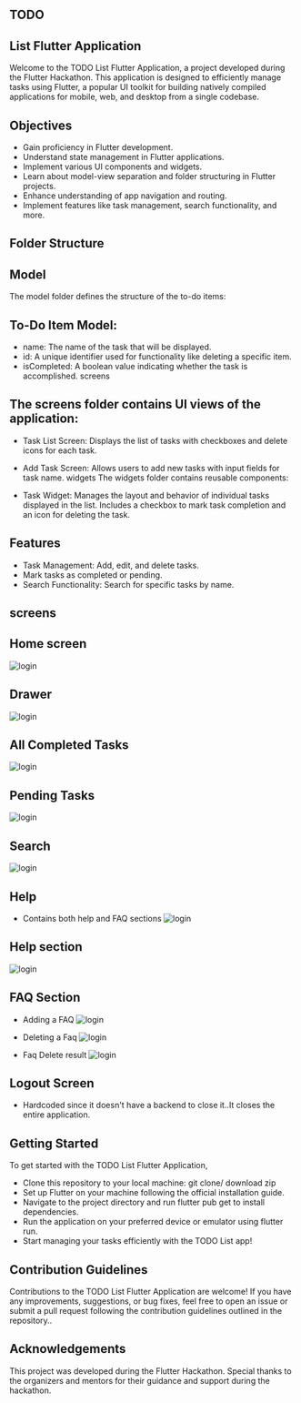 ## TODO 
## List Flutter Application 
Welcome to the TODO List Flutter Application, a project developed during the Flutter Hackathon. This application is designed to efficiently manage tasks using Flutter, a popular UI toolkit for building natively compiled applications for mobile, web, and desktop from a single codebase.

## Objectives
- Gain proficiency in Flutter development.
- Understand state management in Flutter applications.
- Implement various UI components and widgets.
- Learn about model-view separation and folder structuring in Flutter projects.
- Enhance understanding of app navigation and routing.
- Implement features like task management, search functionality, and more.

## Folder Structure
## Model
The model folder defines the structure of the to-do items:
## To-Do Item Model:
- name: The name of the task that will be displayed.
- id: A unique identifier used for functionality like deleting a specific item.
- isCompleted: A boolean value indicating whether the task is accomplished.
screens
## The screens folder contains UI views of the application:

- Task List Screen: 
Displays the list of tasks with checkboxes and delete icons for each task.
- Add Task Screen: 
Allows users to add new tasks with input fields for task name.
widgets
The widgets folder contains reusable components:

- Task Widget:
Manages the layout and behavior of individual tasks displayed in the list. Includes a checkbox to mark task completion and an icon for deleting the task.

## Features
- Task Management: Add, edit, and delete tasks.
- Mark tasks as completed or pending.
- Search Functionality: Search for specific tasks by name.


## screens
## Home screen
![login](https://github.com/josefwambua/TodoApp_Flutter_Hackathon/blob/main/Screenshots/All%20completed%20tasks%20listTile.PNG?raw=true)

## Drawer
![login](https://github.com/josefwambua/TodoApp_Flutter_Hackathon/blob/main/Screenshots/drawer.PNG?raw=true)

## All Completed Tasks
![login](https://github.com/josefwambua/TodoApp_Flutter_Hackathon/blob/main/Screenshots/completedTaskLstTile.PNG?raw=true)
## Pending Tasks
![login](https://github.com/josefwambua/TodoApp_Flutter_Hackathon/blob/main/Screenshots/pendingListTile.PNG?raw=true)

## Search
![login](https://github.com/josefwambua/TodoApp_Flutter_Hackathon/blob/main/Screenshots/Search.PNG?raw=true)


## Help
- Contains both help and FAQ sections
![login](https://github.com/josefwambua/TodoApp_Flutter_Hackathon/blob/main/Screenshots/HelpLT.PNG?raw=true)

## Help section
![login](https://github.com/josefwambua/TodoApp_Flutter_Hackathon/blob/main/Screenshots/Manual.PNG?raw=true)

## FAQ Section
- Adding a FAQ
![login](https://github.com/josefwambua/TodoApp_Flutter_Hackathon/blob/main/Screenshots/FaqAddScreen.PNG?raw=true)

- Deleting a Faq
![login](https://github.com/josefwambua/TodoApp_Flutter_Hackathon/blob/main/Screenshots/DeletefaqSlidable.PNG?raw=true)

- Faq Delete result
![login](https://github.com/josefwambua/TodoApp_Flutter_Hackathon/blob/main/Screenshots/deletedResult.PNG?raw=true)

## Logout Screen
- Hardcoded since it doesn't have a backend to close it..It closes the entire application.


## Getting Started
To get started with the TODO List Flutter Application, 

- Clone this repository to your local machine: git clone/ download zip
- Set up Flutter on your machine following the official installation guide.
- Navigate to the project directory and run flutter pub get to install dependencies.
- Run the application on your preferred device or emulator using flutter run.
- Start managing your tasks efficiently with the TODO List app!

## Contribution Guidelines
Contributions to the TODO List Flutter Application are welcome! If you have any improvements, suggestions, or bug fixes, feel free to open an issue or submit a pull request following the contribution guidelines outlined in the repository..

## Acknowledgements
This project was developed during the Flutter Hackathon.
Special thanks to the organizers and mentors for their guidance and support during the hackathon.
